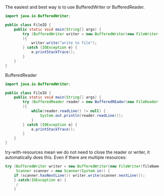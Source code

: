 The easiest and best way is to use BufferedWriter or BufferedReader. 

``` java
import java.io.BufferedWriter;

public class FileIO {
	public static void main(String[] args) {
		try (BufferedWriter writer = new BufferedWriter(new FileWriter("output.txt"));
		){
			writer.write("write to file");
		} catch {IOException e} {
			e.printStackTrace();
		}
	}
}
```


BufferedReader

``` java
import java.io.BufferedWriter;

public class FileIO {
	public static void main(String[] args) {
		try (BufferedReader reader = new BufferedREader(new FileReader("input.txt"));
		){
			while(reader.readLine() != null) {
				System.out.println(reader.readLine());
			}
		} catch {IOException e} {
			e.printStackTrace();
		}
	}
}
```

try-with-resources mean we do not need to close the reader or writer, it automatically does this.  Even if there are multiple resources:

``` java
try (BufferedWriter writer = new BufferedWriter(new FileWriter(fileName)); 
	 Scanner scanner = new Scanner(System.in)) { 
	if (scanner.hasNextLine()) writer.write(scanner.nextLine()); 
	} catch(IOException e) {
	 /
	}
```